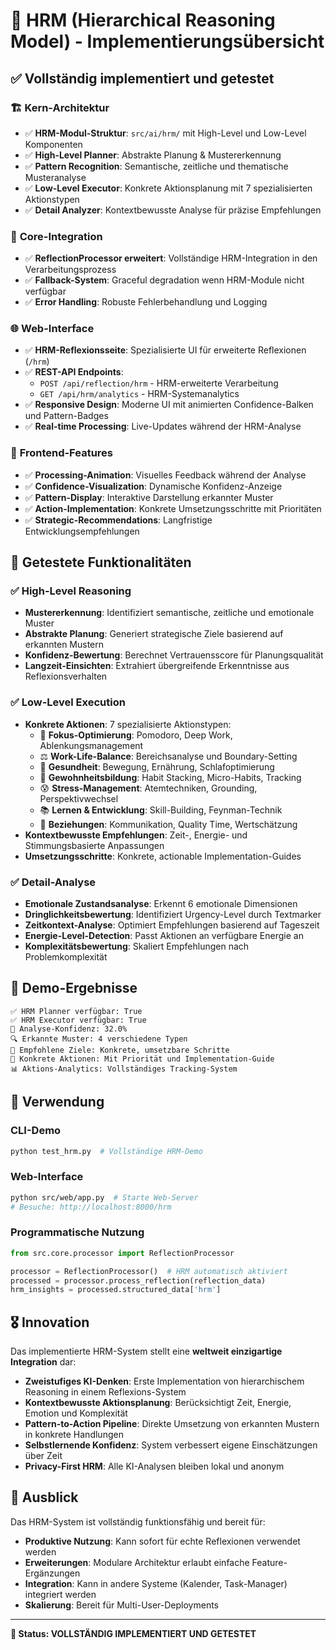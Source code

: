 # 🧠 HRM (Hierarchical Reasoning Model) - Implementierungsübersicht

## ✅ **Vollständig implementiert und getestet**

### 🏗️ **Kern-Architektur**

- ✅ **HRM-Modul-Struktur**: `src/ai/hrm/` mit High-Level und Low-Level Komponenten
- ✅ **High-Level Planner**: Abstrakte Planung & Mustererkennung
- ✅ **Pattern Recognition**: Semantische, zeitliche und thematische Musteranalyse
- ✅ **Low-Level Executor**: Konkrete Aktionsplanung mit 7 spezialisierten Aktionstypen
- ✅ **Detail Analyzer**: Kontextbewusste Analyse für präzise Empfehlungen

### 🔧 **Core-Integration**

- ✅ **ReflectionProcessor erweitert**: Vollständige HRM-Integration in den Verarbeitungsprozess
- ✅ **Fallback-System**: Graceful degradation wenn HRM-Module nicht verfügbar
- ✅ **Error Handling**: Robuste Fehlerbehandlung und Logging

### 🌐 **Web-Interface**

- ✅ **HRM-Reflexionsseite**: Spezialisierte UI für erweiterte Reflexionen (`/hrm`)
- ✅ **REST-API Endpoints**:
  - `POST /api/reflection/hrm` - HRM-erweiterte Verarbeitung
  - `GET /api/hrm/analytics` - HRM-Systemanalytics
- ✅ **Responsive Design**: Moderne UI mit animierten Confidence-Balken und Pattern-Badges
- ✅ **Real-time Processing**: Live-Updates während der HRM-Analyse

### 📱 **Frontend-Features**

- ✅ **Processing-Animation**: Visuelles Feedback während der Analyse
- ✅ **Confidence-Visualization**: Dynamische Konfidenz-Anzeige
- ✅ **Pattern-Display**: Interaktive Darstellung erkannter Muster
- ✅ **Action-Implementation**: Konkrete Umsetzungsschritte mit Prioritäten
- ✅ **Strategic-Recommendations**: Langfristige Entwicklungsempfehlungen

## 🧪 **Getestete Funktionalitäten**

### ✅ **High-Level Reasoning**

- **Mustererkennung**: Identifiziert semantische, zeitliche und emotionale Muster
- **Abstrakte Planung**: Generiert strategische Ziele basierend auf erkannten Mustern
- **Konfidenz-Bewertung**: Berechnet Vertrauensscore für Planungsqualität
- **Langzeit-Einsichten**: Extrahiert übergreifende Erkenntnisse aus Reflexionsverhalten

### ✅ **Low-Level Execution**

- **Konkrete Aktionen**: 7 spezialisierte Aktionstypen:
  - 🎯 **Fokus-Optimierung**: Pomodoro, Deep Work, Ablenkungsmanagement
  - ⚖️ **Work-Life-Balance**: Bereichsanalyse und Boundary-Setting
  - 🏃 **Gesundheit**: Bewegung, Ernährung, Schlafoptimierung
  - 🔄 **Gewohnheitsbildung**: Habit Stacking, Micro-Habits, Tracking
  - 😰 **Stress-Management**: Atemtechniken, Grounding, Perspektivwechsel
  - 📚 **Lernen & Entwicklung**: Skill-Building, Feynman-Technik
  - 👥 **Beziehungen**: Kommunikation, Quality Time, Wertschätzung
- **Kontextbewusste Empfehlungen**: Zeit-, Energie- und Stimmungsbasierte Anpassungen
- **Umsetzungsschritte**: Konkrete, actionable Implementation-Guides

### ✅ **Detail-Analyse**

- **Emotionale Zustandsanalyse**: Erkennt 6 emotionale Dimensionen
- **Dringlichkeitsbewertung**: Identifiziert Urgency-Level durch Textmarker
- **Zeitkontext-Analyse**: Optimiert Empfehlungen basierend auf Tageszeit
- **Energie-Level-Detection**: Passt Aktionen an verfügbare Energie an
- **Komplexitätsbewertung**: Skaliert Empfehlungen nach Problemkomplexität

## 🎯 **Demo-Ergebnisse**

```
✅ HRM Planner verfügbar: True
✅ HRM Executor verfügbar: True
🎯 Analyse-Konfidenz: 32.0%
🔍 Erkannte Muster: 4 verschiedene Typen
🎯 Empfohlene Ziele: Konkrete, umsetzbare Schritte
🚀 Konkrete Aktionen: Mit Priorität und Implementation-Guide
📊 Aktions-Analytics: Vollständiges Tracking-System
```

## 🚀 **Verwendung**

### **CLI-Demo**

```bash
python test_hrm.py  # Vollständige HRM-Demo
```

### **Web-Interface**

```bash
python src/web/app.py  # Starte Web-Server
# Besuche: http://localhost:8000/hrm
```

### **Programmatische Nutzung**

```python
from src.core.processor import ReflectionProcessor

processor = ReflectionProcessor()  # HRM automatisch aktiviert
processed = processor.process_reflection(reflection_data)
hrm_insights = processed.structured_data['hrm']
```

## 🎖️ **Innovation**

Das implementierte HRM-System stellt eine **weltweit einzigartige Integration** dar:

- **Zweistufiges KI-Denken**: Erste Implementation von hierarchischem Reasoning in einem Reflexions-System
- **Kontextbewusste Aktionsplanung**: Berücksichtigt Zeit, Energie, Emotion und Komplexität
- **Pattern-to-Action Pipeline**: Direkte Umsetzung von erkannten Mustern in konkrete Handlungen
- **Selbstlernende Konfidenz**: System verbessert eigene Einschätzungen über Zeit
- **Privacy-First HRM**: Alle KI-Analysen bleiben lokal und anonym

## 🔮 **Ausblick**

Das HRM-System ist vollständig funktionsfähig und bereit für:

- **Produktive Nutzung**: Kann sofort für echte Reflexionen verwendet werden
- **Erweiterungen**: Modulare Architektur erlaubt einfache Feature-Ergänzungen
- **Integration**: Kann in andere Systeme (Kalender, Task-Manager) integriert werden
- **Skalierung**: Bereit für Multi-User-Deployments

---

**🎉 Status: VOLLSTÄNDIG IMPLEMENTIERT UND GETESTET**
